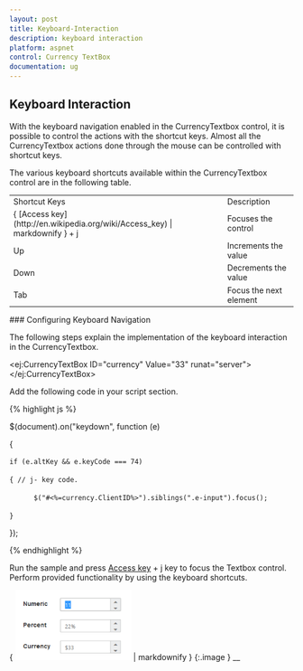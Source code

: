 ```yaml
---
layout: post
title: Keyboard-Interaction
description: keyboard interaction
platform: aspnet
control: Currency TextBox
documentation: ug
---
```


## Keyboard Interaction

With the keyboard navigation enabled in the CurrencyTextbox control, it is possible to control the actions with the shortcut keys. Almost all the CurrencyTextbox actions done through the mouse can be controlled with shortcut keys.

The various keyboard shortcuts available within the CurrencyTextbox control are in the following table. 

<table>
<tr>
<td>
Shortcut Keys</td><td>
Description</td></tr>
<tr>
<td>
{ [Access key](http://en.wikipedia.org/wiki/Access_key) | markdownify } + j</td><td>
Focuses the control</td></tr>
<tr>
<td>
Up</td><td>
Increments the value</td></tr>
<tr>
<td>
Down</td><td>
Decrements the value</td></tr>
<tr>
<td>
Tab</td><td>
Focus the next element</td></tr>
</table>
### Configuring Keyboard Navigation

The following steps explain the implementation of the keyboard interaction in the CurrencyTextbox.



&lt;ej:CurrencyTextBox ID="currency" Value="33" runat="server"&gt; &lt;/ej:CurrencyTextBox&gt; 

Add the following code in your script section.

{% highlight js %}

$(document).on("keydown", function (e) 

{

    if (e.altKey && e.keyCode === 74) 

    { // j- key code.

          $("#<%=currency.ClientID%>").siblings(".e-input").focus();

    }

});



{% endhighlight %}

Run the sample and press [Access key](http://en.wikipedia.org/wiki/Access_key) + j key to focus the Textbox control. Perform provided functionality by using the keyboard shortcuts.

{ ![](Keyboard-Interaction_images/Keyboard-Interaction_img1.png) | markdownify }
{:.image }
__

